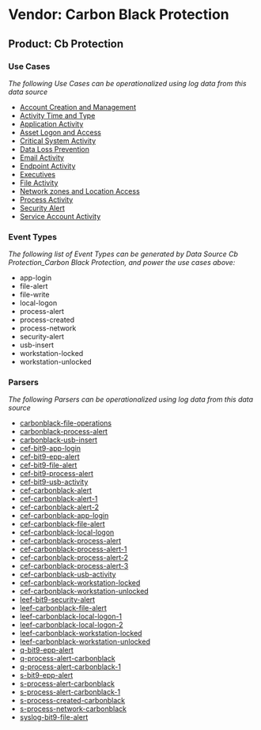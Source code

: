 Vendor: Carbon Black Protection
===============================
Product: Cb Protection
----------------------

### Use Cases

_The following Use Cases can be operationalized using log data from this data source_

* [Account Creation and Management](usecase_account_creation_and_management.md)
* [Activity Time  and Type](usecase_activity_time__and_type.md)
* [Application Activity](usecase_application_activity.md)
* [Asset Logon and Access](usecase_asset_logon_and_access.md)
* [Critical System Activity](usecase_critical_system_activity.md)
* [Data Loss Prevention](usecase_data_loss_prevention.md)
* [Email Activity](usecase_email_activity.md)
* [Endpoint Activity](usecase_endpoint_activity.md)
* [Executives](usecase_executives.md)
* [File Activity](usecase_file_activity.md)
* [Network zones and Location Access](usecase_network_zones_and_location_access.md)
* [Process Activity](usecase_process_activity.md)
* [Security Alert](usecase_security_alert.md)
* [Service Account Activity](usecase_service_account_activity.md)


### Event Types

_The following list of Event Types can be generated by Data Source Cb Protection_Carbon Black Protection, and power the use cases above:_

- app-login
- file-alert
- file-write
- local-logon
- process-alert
- process-created
- process-network
- security-alert
- usb-insert
- workstation-locked
- workstation-unlocked


### Parsers

_The following Parsers can be operationalized using log data from this data source_

* [carbonblack-file-operations](parserContent_carbonblack-file-operations.md)
* [carbonblack-process-alert](parserContent_carbonblack-process-alert.md)
* [carbonblack-usb-insert](parserContent_carbonblack-usb-insert.md)
* [cef-bit9-app-login](parserContent_cef-bit9-app-login.md)
* [cef-bit9-epp-alert](parserContent_cef-bit9-epp-alert.md)
* [cef-bit9-file-alert](parserContent_cef-bit9-file-alert.md)
* [cef-bit9-process-alert](parserContent_cef-bit9-process-alert.md)
* [cef-bit9-usb-activity](parserContent_cef-bit9-usb-activity.md)
* [cef-carbonblack-alert](parserContent_cef-carbonblack-alert.md)
* [cef-carbonblack-alert-1](parserContent_cef-carbonblack-alert-1.md)
* [cef-carbonblack-alert-2](parserContent_cef-carbonblack-alert-2.md)
* [cef-carbonblack-app-login](parserContent_cef-carbonblack-app-login.md)
* [cef-carbonblack-file-alert](parserContent_cef-carbonblack-file-alert.md)
* [cef-carbonblack-local-logon](parserContent_cef-carbonblack-local-logon.md)
* [cef-carbonblack-process-alert](parserContent_cef-carbonblack-process-alert.md)
* [cef-carbonblack-process-alert-1](parserContent_cef-carbonblack-process-alert-1.md)
* [cef-carbonblack-process-alert-2](parserContent_cef-carbonblack-process-alert-2.md)
* [cef-carbonblack-process-alert-3](parserContent_cef-carbonblack-process-alert-3.md)
* [cef-carbonblack-usb-activity](parserContent_cef-carbonblack-usb-activity.md)
* [cef-carbonblack-workstation-locked](parserContent_cef-carbonblack-workstation-locked.md)
* [cef-carbonblack-workstation-unlocked](parserContent_cef-carbonblack-workstation-unlocked.md)
* [leef-bit9-security-alert](parserContent_leef-bit9-security-alert.md)
* [leef-carbonblack-file-alert](parserContent_leef-carbonblack-file-alert.md)
* [leef-carbonblack-local-logon-1](parserContent_leef-carbonblack-local-logon-1.md)
* [leef-carbonblack-local-logon-2](parserContent_leef-carbonblack-local-logon-2.md)
* [leef-carbonblack-workstation-locked](parserContent_leef-carbonblack-workstation-locked.md)
* [leef-carbonblack-workstation-unlocked](parserContent_leef-carbonblack-workstation-unlocked.md)
* [q-bit9-epp-alert](parserContent_q-bit9-epp-alert.md)
* [q-process-alert-carbonblack](parserContent_q-process-alert-carbonblack.md)
* [q-process-alert-carbonblack-1](parserContent_q-process-alert-carbonblack-1.md)
* [s-bit9-epp-alert](parserContent_s-bit9-epp-alert.md)
* [s-process-alert-carbonblack](parserContent_s-process-alert-carbonblack.md)
* [s-process-alert-carbonblack-1](parserContent_s-process-alert-carbonblack-1.md)
* [s-process-created-carbonblack](parserContent_s-process-created-carbonblack.md)
* [s-process-network-carbonblack](parserContent_s-process-network-carbonblack.md)
* [syslog-bit9-file-alert](parserContent_syslog-bit9-file-alert.md)
